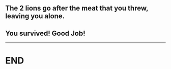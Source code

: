 ## The 2 lions go after the meat that you threw, leaving you alone. 
## You survived! Good Job!
---
# END